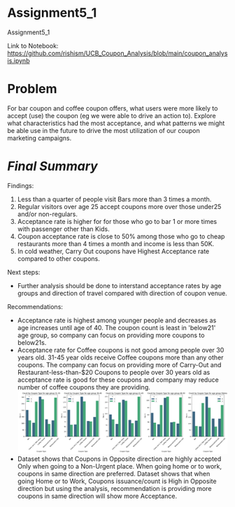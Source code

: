 # Assignment5_1
Assignment5_1

Link to Notebook: https://github.com/rishism/UCB_Coupon_Analysis/blob/main/coupon_analysis.ipynb


# Problem

For bar coupon and coffee coupon offers, what users were more likely to accept (use) the coupon (eg we were able to drive an action to).  Explore what characteristics had the most acceptance, and what patterns we might be able use in the future to drive the most utilization of our coupon marketing campaigns.

# *Final Summary*

Findings: 

1. Less than a quarter of people visit Bars more than 3 times a month. 
2. Regular visitors over age 25 accept coupons more over those under25 and/or non-regulars.
3. Acceptance rate is higher for for those who go to bar 1 or more times with passenger other than Kids.
4. Coupon acceptance rate is close to 50% among those who go to cheap restaurants more than 4 times a month and income is less than 50K.
5. In cold weather, Carry Out coupons have Highest Acceptance rate compared to other coupons.

Next steps:
 - Further analysis should be done to interstand acceptance rates by age groups and direction of travel compared with direction of coupon venue.

Recommendations:
 - Acceptance rate is highest among younger people and decreases as age increases until age of 40. The coupon count is least in 'below21' age group, so company can focus on providing more coupons to below21s.
 - Acceptance rate for Coffee coupons is not good among people over 30 years old. 31-45 year olds receive Coffee coupons more than any other coupons. The company can focus on providing more of Carry-Out and Restaurant-less-than-$20 Coupons to people over 30 years old as acceptance rate is good for these coupons and company may reduce number of coffee coupons they are providing.
 ![alt text](images/fig3738.png)
- Dataset shows that Coupons in Opposite direction are highly accepted Only when going to a Non-Urgent place. When going home or to work, coupons in same direction are preferred. Dataset shows that when going Home or to Work, Coupons issuance/count is High in Opposite direction but using the analysis, recommendation is providing more coupons in same direction will show more Acceptance.
